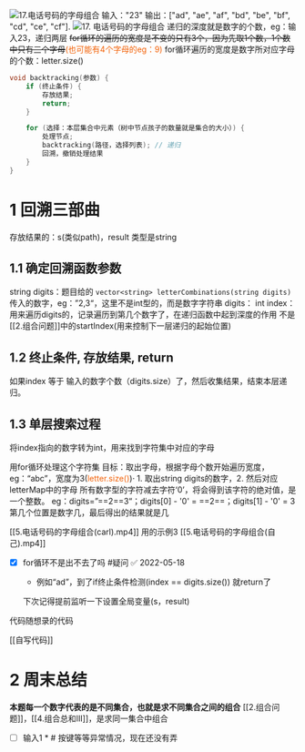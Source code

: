 ![17.电话号码的字母组合](https://img-blog.csdnimg.cn/2020102916424043.png)
输入："23" 输出：["ad", "ae", "af", "bd", "be", "bf", "cd", "ce", "cf"].
![17. 电话号码的字母组合](https://img-blog.csdnimg.cn/20201123200304469.png)
递归的深度就是数字的个数，eg：输入23，递归两层
~~for循环的遍历的宽度是不变的只有3个，因为先取1个数，1个数中只有三个字母~~<font color=#F36208>(也可能有4个字母的eg：9)</font>
for循环遍历的宽度是数字所对应字母的个数：letter.size()

```cpp
void backtracking(参数) {
    if (终止条件) {
        存放结果;
        return;
    }

    for (选择：本层集合中元素（树中节点孩子的数量就是集合的大小）) {
        处理节点;
        backtracking(路径，选择列表); // 递归
        回溯，撤销处理结果
    }
}
```
# 1 回溯三部曲
存放结果的：s(类似path)，result
	类型是string
## 1.1 确定回溯函数参数
string digits：题目给的 `vector<string> letterCombinations(string digits) `
	传入的数字，eg：”2,3“，这里不是int型的，而是数字字符串
digits：
int index： 用来遍历digits的，记录遍历到第几个数字了，在递归函数中起到深度的作用
	不是[[2.组合问题]]中的startIndex(用来控制下一层递归的起始位置)
## 1.2 终止条件, 存放结果, return
如果index 等于 输入的数字个数（digits.size）了，然后收集结果，结束本层递归。
## 1.3 单层搜索过程
将index指向的数字转为int，用来找到字符集中对应的字母
	
用for循环处理这个字符集
	目标：取出字母，根据字母个数开始遍历宽度，eg：“abc”，宽度为3(<font color=#F36208>letter.size()</font>)·
		1. 取出string digits的数字，2. 然后对应letterMap中的字母
			所有数字型的字符减去字符‘0’，将会得到该字符的绝对值，是一个整数。
			eg：digits=”==2==3“；digits[0] - '0' = ==2==；digits[1] - '0' = 3
			第几个位置是数字几，最后得出的结果就是几
		
	


[[5.电话号码的字母组合(carl).mp4]]
用的示例3
[[5.电话号码的字母组合(自己).mp4]]
- [x] for循环不是出不去了吗 #疑问 ✅ 2022-05-18
	-  例如“ad”，到了if终止条件检测(index == digits.size()) 就return了

	下次记得提前监听一下设置全局变量(s，result)
	

代码随想录的代码

[[自写代码]]

# 2 周末总结
**本题每一个数字代表的是不同集合，也就是求不同集合之间的组合**
[[2.组合问题]]，[[4.组合总和III]]，是求同一集合中组合
- [ ] 输入1 * # 按键等等异常情况，现在还没有弄

